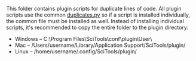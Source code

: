 This folder contains plugin scripts for duplicate lines of code. All plugin scripts use the common [duplicates.py](https://github.com/stinb/plugins/blob/main/Solutions/duplicates/duplicates.py) so if a script is installed individually, the common file must be installed as well. Instead of installing individual scripts, it's recommended to copy the entire folder to the plugin directory:

- Windows – C:\Program Files\SciTools\conf\plugin\User\
- Mac – /Users/username/Library/Application Support/SciTools/plugin/
- Linux – /home/username/.config/SciTools/plugin/
